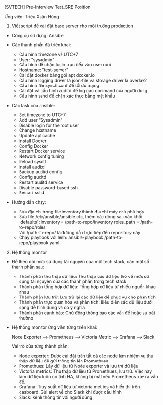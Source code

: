 
[SVTECH] Pre-Interview Test_SRE Position

Ứng viên: Triệu Xuân Hùng

1. Viết script để cài đặt base server cho môi trường production
- Công cụ sử dụng: Ansible

- Các thành phần đã triển khai:
    - Cấu hình timezone về UTC+7
    - User: "sysadmin"
    - Cấu hình để chặn login trực tiếp vào user root
    - Hostname: "test-server"
    - Cài đặt docker bằng gói apt docker.io
    - Cấu hình logging driver là json-file và storage driver là overlay2
    - Cấu hình file sysctl.conf để tối ưu mạng
    - Cài đặt và cấu hình auditd để log các command của người dùng
    - Cấu hình sshd để chặn xác thực bằng mật khẩu

- Các task của ansible:
    - Set timezone to UTC+7
    - Add user "Sysadmin"
    - Disable login for the root user
    - Change hostname
    - Update apt cache
    - Install Docker
    - Config Docker
    - Restart Docker service
    - Network config tuning
    - Reload sysctl
    - Install auditd
    - Backup auditd config
    - Config auditd
    - Restart auditd service
    - Disable password-based ssh
    - Restart sshd

- Hướng dẫn chạy:
    - Sửa địa chỉ trong file inventory thành địa chỉ máy chủ phù hợp
    - Sửa file /etc/ansible/ansible.cfg, thêm các dòng sau vào khối [defaults]:
        inventory      = /path-to-repo/inventory
        roles_path    = /path-to-repo/roles    
      Với /path-to-repo/ là đường dẫn trực tiếp đến repository này
    - Chạy playbook với lệnh:
        ansible-playbook /path-to-repo/playbook.yaml


2. Hệ thống monitor

- Để  theo dõi mức sử dụng tài nguyên của một tech stack, cần một số thành phần sau:
    - Thành phần thu thập dữ liệu: Thu thập các dữ liệu thô về mức sử dụng tài nguyên của các thành phần trong tech stack
    - Thành phần tổng hợp dữ liệu: Tổng hợp dữ liệu từ nhiều nguồn khác nhau 
    - Thành phần lưu trữ: Lưu trữ lại các dữ liệu để phục vụ cho phân tích
    - Thành phần trực quan hóa và phân tích: Biểu diễn các dữ liệu dưới dạng dễ hình dung và có ý nghĩa
    - Thành phần cảnh báo: Chủ động thông báo các vấn đề hoặc sự bất thường

- Hệ thống monitor ứng viên từng triển khai:

  Node Exporter --> Prometheus --> Victoria Metric --> Grafana --> Slack

  Vai trò của từng thành phần:

  - Node exporter: Được cài đặt trên tất cả các node làm nhiệm vụ thu thập dữ liệu để gửi thông tin lên Promethues
  - Promethues: Lấy dữ liệu từ Node exporter và lưu trữ dữ liệu
  - Victoria metrics: Thu thập dữ liệu từ Promethues, lưu trữ. Việc này làm dữ liệu luôn có tính HA, không bị mất nếu Prometheus xảy ra vấn đề.
  - Grafana: Truy suất dữ liệu từ victoria metrics và hiển thị trên dasboard. Gửi alert về cho Slack khi được cấu hình.
  - Slack: kênh thông tin với người dùng
 

